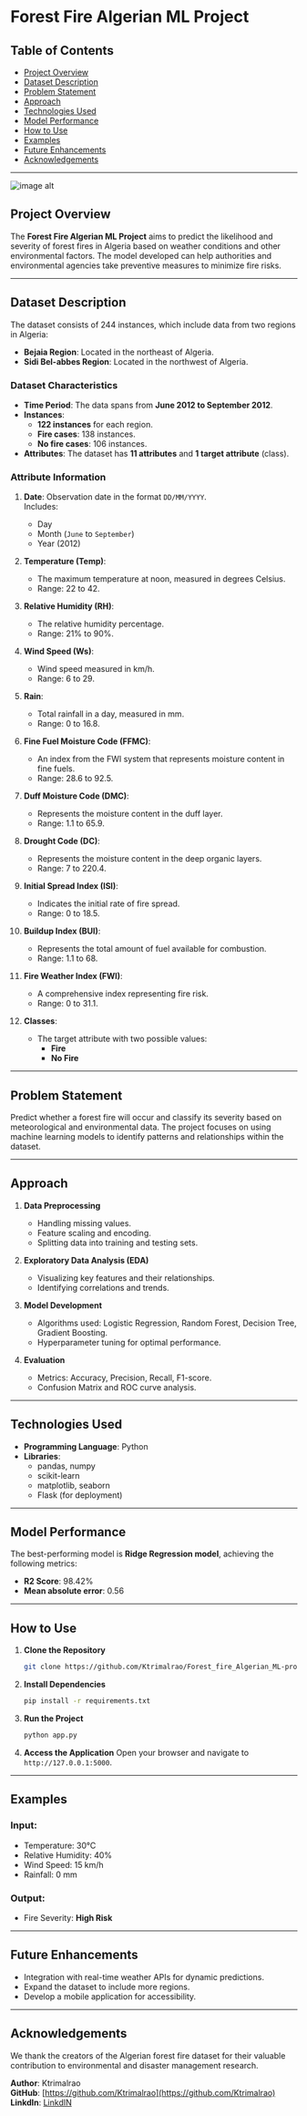 # Forest Fire Algerian ML Project

## Table of Contents
- [Project Overview](#project-overview)
- [Dataset Description](#dataset-description)
- [Problem Statement](#problem-statement)
- [Approach](#approach)
- [Technologies Used](#technologies-used)
- [Model Performance](#model-performance)
- [How to Use](#how-to-use)
- [Examples](#examples)
- [Future Enhancements](#future-enhancements)
- [Acknowledgements](#acknowledgements)

---

![image alt](https://github.com/Ktrimalrao/Forest_fire_Algerian_ML-project/blob/2bc9e79e0b33cba223ef8b806dd5c0d764099346/Screenshot%202024-12-29%20122115.png)

## Project Overview
The **Forest Fire Algerian ML Project** aims to predict the likelihood and severity of forest fires in Algeria based on weather conditions and other environmental factors. The model developed can help authorities and environmental agencies take preventive measures to minimize fire risks.

---

## Dataset Description
The dataset consists of 244 instances, which include data from two regions in Algeria:

- **Bejaia Region**: Located in the northeast of Algeria.
- **Sidi Bel-abbes Region**: Located in the northwest of Algeria.

### Dataset Characteristics

- **Time Period**: The data spans from **June 2012 to September 2012**.
- **Instances**: 
  - **122 instances** for each region. 
  - **Fire cases**: 138 instances.
  - **No fire cases**: 106 instances.
- **Attributes**: The dataset has **11 attributes** and **1 target attribute** (class).

### Attribute Information

1. **Date**: Observation date in the format `DD/MM/YYYY`.  
   Includes:
   - Day
   - Month (`June` to `September`)
   - Year (2012)

2. **Temperature (Temp)**:  
   - The maximum temperature at noon, measured in degrees Celsius.  
   - Range: 22 to 42.

3. **Relative Humidity (RH)**:  
   - The relative humidity percentage.  
   - Range: 21% to 90%.

4. **Wind Speed (Ws)**:  
   - Wind speed measured in km/h.  
   - Range: 6 to 29.

5. **Rain**:  
   - Total rainfall in a day, measured in mm.  
   - Range: 0 to 16.8.

6. **Fine Fuel Moisture Code (FFMC)**:  
   - An index from the FWI system that represents moisture content in fine fuels.  
   - Range: 28.6 to 92.5.

7. **Duff Moisture Code (DMC)**:  
   - Represents the moisture content in the duff layer.  
   - Range: 1.1 to 65.9.

8. **Drought Code (DC)**:  
   - Represents the moisture content in the deep organic layers.  
   - Range: 7 to 220.4.

9. **Initial Spread Index (ISI)**:  
   - Indicates the initial rate of fire spread.  
   - Range: 0 to 18.5.

10. **Buildup Index (BUI)**:  
    - Represents the total amount of fuel available for combustion.  
    - Range: 1.1 to 68.

11. **Fire Weather Index (FWI)**:  
    - A comprehensive index representing fire risk.  
    - Range: 0 to 31.1.

12. **Classes**:  
    - The target attribute with two possible values:  
      - **Fire**
      - **No Fire**

---

## Problem Statement
Predict whether a forest fire will occur and classify its severity based on meteorological and environmental data. The project focuses on using machine learning models to identify patterns and relationships within the dataset.

---

## Approach
1. **Data Preprocessing**
   - Handling missing values.
   - Feature scaling and encoding.
   - Splitting data into training and testing sets.

2. **Exploratory Data Analysis (EDA)**
   - Visualizing key features and their relationships.
   - Identifying correlations and trends.

3. **Model Development**
   - Algorithms used: Logistic Regression, Random Forest, Decision Tree, Gradient Boosting.
   - Hyperparameter tuning for optimal performance.

4. **Evaluation**
   - Metrics: Accuracy, Precision, Recall, F1-score.
   - Confusion Matrix and ROC curve analysis.

---

## Technologies Used
- **Programming Language**: Python
- **Libraries**: 
  - pandas, numpy
  - scikit-learn
  - matplotlib, seaborn
  - Flask (for deployment)

---

## Model Performance
The best-performing model is **Ridge Regression model**, achieving the following metrics:
- **R2 Score**: 98.42%
- **Mean absolute error**: 0.56
  
---

## How to Use

1. **Clone the Repository**
   ```bash
   git clone https://github.com/Ktrimalrao/Forest_fire_Algerian_ML-project.git
   ```

2. **Install Dependencies**
   ```bash
   pip install -r requirements.txt
   ```

3. **Run the Project**
   ```bash
   python app.py
   ```

4. **Access the Application**
   Open your browser and navigate to `http://127.0.0.1:5000`.

---

## Examples

### Input:
- Temperature: 30°C
- Relative Humidity: 40%
- Wind Speed: 15 km/h
- Rainfall: 0 mm

### Output:
- Fire Severity: **High Risk**

---

## Future Enhancements
- Integration with real-time weather APIs for dynamic predictions.
- Expand the dataset to include more regions.
- Develop a mobile application for accessibility.

---

## Acknowledgements
We thank the creators of the Algerian forest fire dataset for their valuable contribution to environmental and disaster management research.

**Author**: Ktrimalrao  
**GitHub**: [https://github.com/Ktrimalrao](https://github.com/Ktrimalrao)
**LinkdIn**: [LinkdIN](https://www.linkedin.com/in/k-trimal-rao-397924253/)
